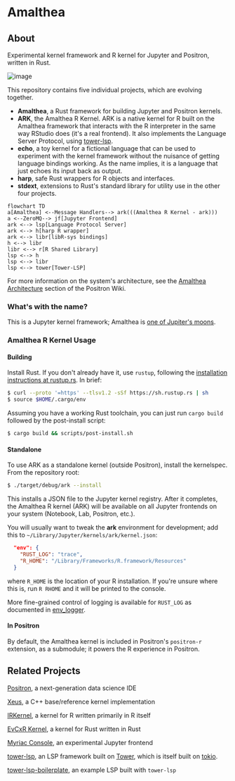 # Amalthea

## About

Experimental kernel framework and R kernel for Jupyter and Positron, written in Rust.

![image](https://user-images.githubusercontent.com/470418/151626974-52ac0047-0e98-494d-ad00-c0d293df696f.png)

This repository contains five individual projects, which are evolving together.

- **Amalthea**, a Rust framework for building Jupyter and Positron kernels.
- **ARK**, the Amalthea R Kernel. ARK is a native kernel for R built on the Amalthea framework that interacts with the R interpreter in the same way RStudio does (it's a real frontend). It also implements the Language Server Protocol, using [tower-lsp](https://github.com/ebkalderon/tower-lsp).
- **echo**, a toy kernel for a fictional language that can be used to experiment with the kernel framework without the nuisance of getting language bindings working. As the name implies, it is a language that just echoes its input back as output.
- **harp**, safe Rust wrappers for R objects and interfaces.
- **stdext**, extensions to Rust's standard library for utility use in the other four projects.

```mermaid
flowchart TD
a[Amalthea] <--Message Handlers--> ark(((Amalthea R Kernel - ark)))
a <--ZeroMQ--> jf[Jupyter Frontend]
ark <--> lsp[Language Protocol Server]
ark <--> h[harp R wrapper]
ark <--> libr[libR-sys bindings]
h <--> libr
libr <--> r[R Shared Library]
lsp <--> h
lsp <--> libr
lsp <--> tower[Tower-LSP]
```

For more information on the system's architecture, see the [Amalthea Architecture](https://connect.rstudioservices.com/positron-wiki/amalthea-architecture.html) section of the Positron Wiki.

### What's with the name?

This is a Jupyter kernel framework; Amalthea is [one of Jupiter's moons](https://en.wikipedia.org/wiki/Amalthea_(moon)).

### Amalthea R Kernel Usage

#### Building

Install Rust. If you don't already have it, use `rustup`, following the [installation instructions at rustup.rs](https://rustup.rs/). In brief:

```bash
$ curl --proto '=https' --tlsv1.2 -sSf https://sh.rustup.rs | sh
$ source $HOME/.cargo/env
```

Assuming you have a working Rust toolchain, you can just run `cargo build` followed by the post-install script:

```bash
$ cargo build && scripts/post-install.sh
```

#### Standalone

To use ARK as a standalone kernel (outside Positron), install the kernelspec. From the repository root:

```bash
$ ./target/debug/ark --install
```

This installs a JSON file to the Jupyter kernel registry. After it completes, the Amalthea R kernel (ARK) will be available on all Jupyter frontends on your system (Notebook, Lab, Positron, etc.).

You will usually want to tweak the **ark** environment for development; add this to `~/Library/Jupyter/kernels/ark/kernel.json`:

```json
  "env": {
    "RUST_LOG": "trace",
    "R_HOME": "/Library/Frameworks/R.framework/Resources"
  }
```

where `R_HOME` is the location of your R installation. If you're unsure where this is, run `R RHOME`
and it will be printed to the console.

More fine-grained control of logging is available for `RUST_LOG` as documented in [env_logger](https://docs.rs/env_logger/0.9.0/env_logger/#enabling-logging).

#### In Positron

By default, the Amalthea kernel is included in Positron's `positron-r` extension, as a submodule; it
powers the R experience in Positron.

## Related Projects

[Positron](https://github.com/rstudio/positron), a next-generation data science IDE

[Xeus](https://github.com/jupyter-xeus/xeus), a C++ base/reference kernel implementation

[IRKernel](https://github.com/IRkernel/IRkernel), a kernel for R written primarily in R itself

[EvCxR Kernel](https://github.com/google/evcxr/tree/main/evcxr_jupyter), a kernel for Rust written in Rust

[Myriac Console](https://github.com/rstudio/myriac-console), an experimental Jupyter frontend

[tower-lsp](https://github.com/ebkalderon/tower-lsp), an LSP framework built on [Tower](https://github.com/tower-rs/tower), which is itself built on [tokio](https://tokio.rs/).

[tower-lsp-boilerplate](https://github.com/IWANABETHATGUY/tower-lsp-boilerplate), an example LSP built with `tower-lsp`
